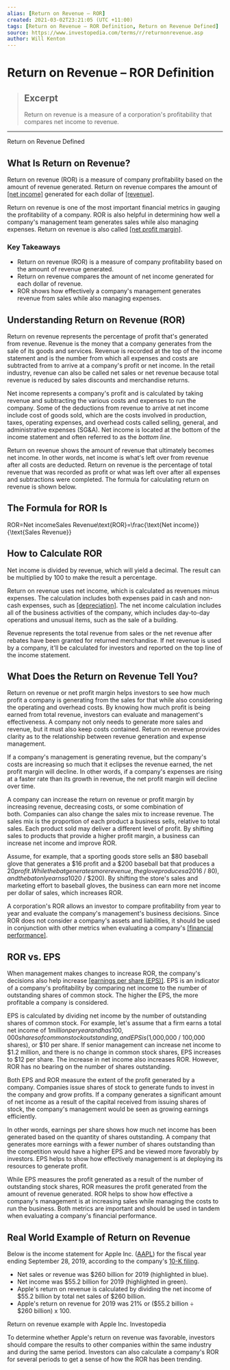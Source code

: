 ```yaml
---
alias: [Return on Revenue – ROR]
created: 2021-03-02T23:21:05 (UTC +11:00)
tags: [Return on Revenue – ROR Definition, Return on Revenue Defined]
source: https://www.investopedia.com/terms/r/returnonrevenue.asp
author: Will Kenton
---
```


# Return on Revenue – ROR Definition

> ## Excerpt
> Return on revenue is a measure of a corporation's profitability that compares net income to revenue.

---

Return on Revenue Defined
## What Is Return on Revenue?

Return on revenue (ROR) is a measure of company profitability based on the amount of revenue generated. Return on revenue compares the amount of [[net income]](https://www.investopedia.com/terms/n/netincome.asp) generated for each dollar of [[revenue]](https://www.investopedia.com/terms/r/revenue.asp).

Return on revenue is one of the most important financial metrics in gauging the profitability of a company. ROR is also helpful in determining how well a company's management team generates sales while also managing expenses. Return on revenue is also called [[net profit margin]](https://www.investopedia.com/terms/n/net_margin.asp).

### Key Takeaways

-   Return on revenue (ROR) is a measure of company profitability based on the amount of revenue generated.
-   Return on revenue compares the amount of net income generated for each dollar of revenue.
-   ROR shows how effectively a company's management generates revenue from sales while also managing expenses.

## Understanding Return on Revenue (ROR)

Return on revenue represents the percentage of profit that's generated from revenue. Revenue is the money that a company generates from the sale of its goods and services. Revenue is recorded at the top of the income statement and is the number from which all expenses and costs are subtracted from to arrive at a company's profit or net income. In the retail industry, revenue can also be called net sales or net revenue because total revenue is reduced by sales discounts and merchandise returns.

Net income represents a company's profit and is calculated by taking revenue and subtracting the various costs and expenses to run the company. Some of the deductions from revenue to arrive at net income include cost of goods sold, which are the costs involved in production, taxes, operating expenses, and overhead costs called selling, general, and administrative expenses (SG&A). Net income is located at the bottom of the income statement and often referred to as the _bottom line_.

Return on revenue shows the amount of revenue that ultimately becomes net income. In other words, net income is what's left over from revenue after all costs are deducted. Return on revenue is the percentage of total revenue that was recorded as profit or what was left over after all expenses and subtractions were completed. The formula for calculating return on revenue is shown below.

## The Formula for ROR Is

ROR\=Net incomeSales Revenue\\text{ROR}=\\frac{\\text{Net income}}{\\text{Sales Revenue}}

## How to Calculate ROR

Net income is divided by revenue, which will yield a decimal. The result can be multiplied by 100 to make the result a percentage.

Return on revenue uses net income, which is calculated as revenues minus expenses. The calculation includes both expenses paid in cash and non-cash expenses, such as [[depreciation]](https://www.investopedia.com/terms/d/depreciation.asp). The net income calculation includes all of the business activities of the company, which includes day-to-day operations and unusual items, such as the sale of a building.

Revenue represents the total revenue from sales or the net revenue after rebates have been granted for returned merchandise. If net revenue is used by a company, it'll be calculated for investors and reported on the top line of the income statement.

## What Does the Return on Revenue Tell You?

Return on revenue or net profit margin helps investors to see how much profit a company is generating from the sales for that while also considering the operating and overhead costs. By knowing how much profit is being earned from total revenue, investors can evaluate and management's effectiveness. A company not only needs to generate more sales and revenue, but it must also keep costs contained. Return on revenue provides clarity as to the relationship between revenue generation and expense management. 

If a company's management is generating revenue, but the company's costs are increasing so much that it eclipses the revenue earned, the net profit margin will decline. In other words, if a company's expenses are rising at a faster rate than its growth in revenue, the net profit margin will decline over time.

A company can increase the return on revenue or profit margin by increasing revenue, decreasing costs, or some combination of both. Companies can also change the sales mix to increase revenue. The sales mix is the proportion of each product a business sells, relative to total sales. Each product sold may deliver a different level of profit. By shifting sales to products that provide a higher profit margin, a business can increase net income and improve ROR.

Assume, for example, that a sporting goods store sells an $80 baseball glove that generates a $16 profit and a $200 baseball bat that produces a $20 profit. While the bat generates more revenue, the glove produces a 20% profit ($16 / $80), and the bat only earns a 10% profit ($20 / $200). By shifting the store's sales and marketing effort to baseball gloves, the business can earn more net income per dollar of sales, which increases ROR.

A corporation's ROR allows an investor to compare profitability from year to year and evaluate the company's management's business decisions. Since ROR does not consider a company's assets and liabilities, it should be used in conjunction with other metrics when evaluating a company's [[financial performance]](https://www.investopedia.com/terms/f/financialperformance.asp).

## ROR vs. EPS

When management makes changes to increase ROR, the company's decisions also help increase [[earnings per share (EPS)]](https://www.investopedia.com/terms/e/eps.asp). EPS is an indicator of a company's profitability by comparing net income to the number of outstanding shares of common stock. The higher the EPS, the more profitable a company is considered.

EPS is calculated by dividing net income by the number of outstanding shares of common stock. For example, let's assume that a firm earns a total net income of $1 million per year and has 100,000 shares of common stock outstanding, and EPS is ($1,000,000 / 100,000 shares), or $10 per share. If senior management can increase net income to $1.2 million, and there is no change in common stock shares, EPS increases to $12 per share. The increase in net income also increases ROR. However, ROR has no bearing on the number of shares outstanding.

Both EPS and ROR measure the extent of the profit generated by a company. Companies issue shares of stock to generate funds to invest in the company and grow profits. If a company generates a significant amount of net income as a result of the capital received from issuing shares of stock, the company's management would be seen as growing earnings efficiently.

In other words, earnings per share shows how much net income has been generated based on the quantity of shares outstanding. A company that generates more earnings with a fewer number of shares outstanding than the competition would have a higher EPS and be viewed more favorably by investors. EPS helps to show how effectively management is at deploying its resources to generate profit. 

While EPS measures the profit generated as a result of the number of outstanding stock shares, ROR measures the profit generated from the amount of revenue generated. ROR helps to show how effective a company's management is at increasing sales while managing the costs to run the business. Both metrics are important and should be used in tandem when evaluating a company's financial performance.

## Real World Example of Return on Revenue

Below is the income statement for Apple Inc. ([AAPL](https://www.investopedia.com/markets/quote?tvwidgetsymbol=aapl)) for the fiscal year ending September 28, 2019, according to the company's [10-K filing](https://investor.apple.com/sec-filings/default.aspx).

-   Net sales or revenue was $260 billion for 2019 (highlighted in blue).
-   Net income was $55.2 billion for 2019 (highlighted in green). 
-   Apple's return on revenue is calculated by dividing the net income of $55.2 billion by total net sales of $260 billion.
-   Apple's return on revenue for 2019 was 21% or ($55.2 billion ÷ $260 billion) x 100.

Return on revenue example with Apple Inc. Investopedia

To determine whether Apple's return on revenue was favorable, investors should compare the results to other companies within the same industry and during the same period. Investors can also calculate a company's ROR for several periods to get a sense of how the ROR has been trending.
